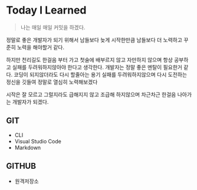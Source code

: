 # Today I Learned

> 나는 매일 매일 커밋을 하겠다. 

정말로 좋은 개발자가 되기 위해서 남들보다 늦게 시작한만큼 남들보다 더 노력하고 꾸준히 노력을 해야할거 같다.

하지만 천리길도 한걸음 부터 가고 첫술에 배부르지 않고 자만하지 않으며 항상 공부하고 실패를 두려워하지않아야 한다고 생각한다. 개발자는 정말 좋은 멘탈이 필요한거 같다. 코딩이 되지않더라도 다시 할줄아는 용기 실패를 두려워하지않으며 다시 도전하는 정신을 깃들여 정말로 열심히 노력해보겠다

시작은 잘 모르고 그럴지라도 급해지지 않고 조급해 하지않으며 차근차근 한걸음 나아가는 개발자가 되겠다.

## GIT

- CLI
- Visual Studio Code
- Markdown



## GITHUB

- 원격저장소
